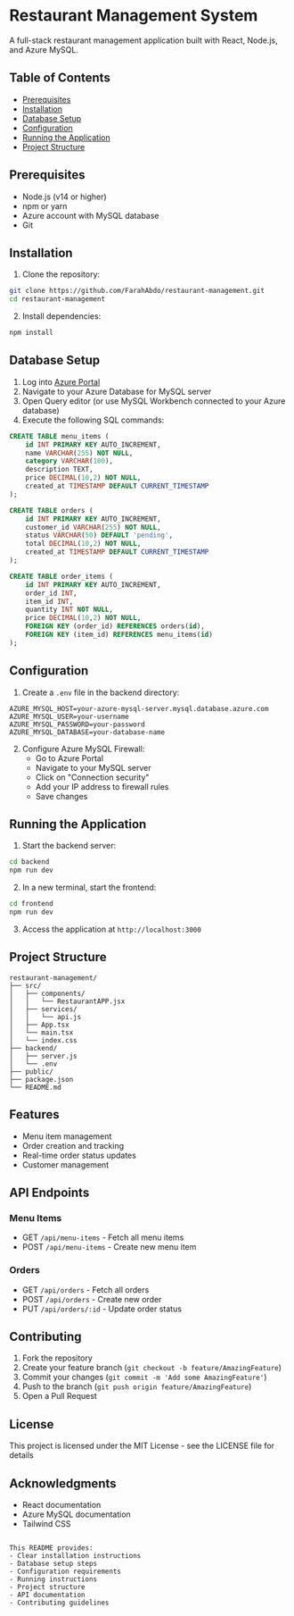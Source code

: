 # Restaurant Management System

A full-stack restaurant management application built with React, Node.js, and Azure MySQL.

## Table of Contents
- [Prerequisites](#prerequisites)
- [Installation](#installation)
- [Database Setup](#database-setup)
- [Configuration](#configuration)
- [Running the Application](#running-the-application)
- [Project Structure](#project-structure)

## Prerequisites
- Node.js (v14 or higher)
- npm or yarn
- Azure account with MySQL database
- Git

## Installation

1. Clone the repository:
```bash
git clone https://github.com/FarahAbdo/restaurant-management.git
cd restaurant-management
```

2. Install dependencies:
```bash
npm install
```

## Database Setup

1. Log into [Azure Portal](https://portal.azure.com)
2. Navigate to your Azure Database for MySQL server
3. Open Query editor (or use MySQL Workbench connected to your Azure database)
4. Execute the following SQL commands:

```sql
CREATE TABLE menu_items (
    id INT PRIMARY KEY AUTO_INCREMENT,
    name VARCHAR(255) NOT NULL,
    category VARCHAR(100),
    description TEXT,
    price DECIMAL(10,2) NOT NULL,
    created_at TIMESTAMP DEFAULT CURRENT_TIMESTAMP
);

CREATE TABLE orders (
    id INT PRIMARY KEY AUTO_INCREMENT,
    customer_id VARCHAR(255) NOT NULL,
    status VARCHAR(50) DEFAULT 'pending',
    total DECIMAL(10,2) NOT NULL,
    created_at TIMESTAMP DEFAULT CURRENT_TIMESTAMP
);

CREATE TABLE order_items (
    id INT PRIMARY KEY AUTO_INCREMENT,
    order_id INT,
    item_id INT,
    quantity INT NOT NULL,
    price DECIMAL(10,2) NOT NULL,
    FOREIGN KEY (order_id) REFERENCES orders(id),
    FOREIGN KEY (item_id) REFERENCES menu_items(id)
);
```

## Configuration

1. Create a `.env` file in the backend directory:
```env
AZURE_MYSQL_HOST=your-azure-mysql-server.mysql.database.azure.com
AZURE_MYSQL_USER=your-username
AZURE_MYSQL_PASSWORD=your-password
AZURE_MYSQL_DATABASE=your-database-name
```

2. Configure Azure MySQL Firewall:
   - Go to Azure Portal
   - Navigate to your MySQL server
   - Click on "Connection security"
   - Add your IP address to firewall rules
   - Save changes

## Running the Application

1. Start the backend server:
```bash
cd backend
npm run dev
```

2. In a new terminal, start the frontend:
```bash
cd frontend
npm run dev
```

3. Access the application at `http://localhost:3000`

## Project Structure
```
restaurant-management/
├── src/
│   ├── components/
│   │   └── RestaurantAPP.jsx
│   ├── services/
│   │   └── api.js
│   ├── App.tsx
│   └── main.tsx
│   └── index.css
├── backend/
│   ├── server.js
│   └── .env
├── public/
├── package.json
└── README.md
```

## Features
- Menu item management
- Order creation and tracking
- Real-time order status updates
- Customer management

## API Endpoints

### Menu Items
- GET `/api/menu-items` - Fetch all menu items
- POST `/api/menu-items` - Create new menu item

### Orders
- GET `/api/orders` - Fetch all orders
- POST `/api/orders` - Create new order
- PUT `/api/orders/:id` - Update order status

## Contributing
1. Fork the repository
2. Create your feature branch (`git checkout -b feature/AmazingFeature`)
3. Commit your changes (`git commit -m 'Add some AmazingFeature'`)
4. Push to the branch (`git push origin feature/AmazingFeature`)
5. Open a Pull Request

## License
This project is licensed under the MIT License - see the LICENSE file for details

## Acknowledgments
- React documentation
- Azure MySQL documentation
- Tailwind CSS
```

This README provides:
- Clear installation instructions
- Database setup steps
- Configuration requirements
- Running instructions
- Project structure
- API documentation
- Contributing guidelines


